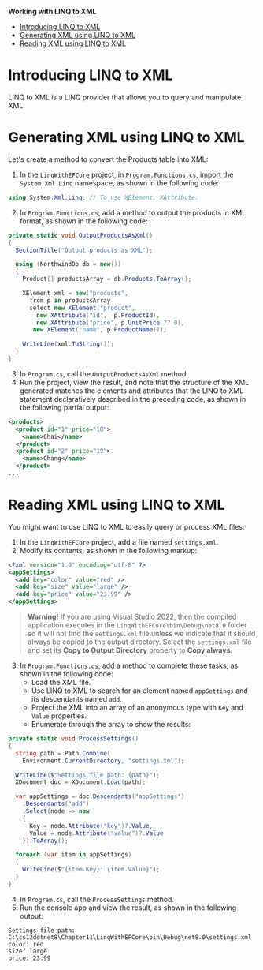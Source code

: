 **Working with LINQ to XML**

- [Introducing LINQ to XML](#introducing-linq-to-xml)
- [Generating XML using LINQ to XML](#generating-xml-using-linq-to-xml)
- [Reading XML using LINQ to XML](#reading-xml-using-linq-to-xml)


# Introducing LINQ to XML

LINQ to XML is a LINQ provider that allows you to query and manipulate XML.

# Generating XML using LINQ to XML

Let's create a method to convert the Products table into XML:

1.	In the `LinqWithEFCore` project, in `Program.Functions.cs`, import the `System.Xml.Linq` namespace, as shown in the following code:
```cs
using System.Xml.Linq; // To use XElement, XAttribute.
```

2.	In `Program.Functions.cs`, add a method to output the products in XML format, as shown in the following code:
```cs
private static void OutputProductsAsXml()
{
  SectionTitle("Output products as XML");

  using (NorthwindDb db = new())
  {
    Product[] productsArray = db.Products.ToArray();

    XElement xml = new("products",
      from p in productsArray
      select new XElement("product",
        new XAttribute("id",  p.ProductId),
        new XAttribute("price", p.UnitPrice ?? 0),
       new XElement("name", p.ProductName)));

    WriteLine(xml.ToString());
  }
}
```

3.	In `Program.cs`, call the `OutputProductsAsXml` method.
4.	Run the project, view the result, and note that the structure of the XML generated matches the elements and attributes that the LINQ to XML statement declaratively described in the preceding code, as shown in the following partial output:
```xml
<products>
  <product id="1" price="18">
    <name>Chai</name>
  </product>
  <product id="2" price="19">
    <name>Chang</name>
  </product>
...
```

# Reading XML using LINQ to XML

You might want to use LINQ to XML to easily query or process XML files:

1.	In the `LinqWithEFCore` project, add a file named `settings.xml`.
2.	Modify its contents, as shown in the following markup:
```xml
<?xml version="1.0" encoding="utf-8" ?>
<appSettings>
  <add key="color" value="red" />
  <add key="size" value="large" />
  <add key="price" value="23.99" />
</appSettings>
```

> **Warning!** If you are using Visual Studio 2022, then the compiled application executes in the `LinqWithEFCore\bin\Debug\net8.0` folder so it will not find the `settings.xml` file unless we indicate that it should always be copied to the output directory. Select the `settings.xml` file and set its **Copy to Output Directory** property to **Copy always**.

3.	In `Program.Functions.cs`, add a method to complete these tasks, as shown in the following code:
    - Load the XML file.
    - Use LINQ to XML to search for an element named `appSettings` and its descendants named `add`.
    - Project the XML into an array of an anonymous type with `Key` and `Value` properties.
    - Enumerate through the array to show the results:
```cs
private static void ProcessSettings()
{
  string path = Path.Combine(
    Environment.CurrentDirectory, "settings.xml");

  WriteLine($"Settings file path: {path}");
  XDocument doc = XDocument.Load(path);

  var appSettings = doc.Descendants("appSettings")
    .Descendants("add")
    .Select(node => new
    {
      Key = node.Attribute("key")?.Value,
      Value = node.Attribute("value")?.Value
    }).ToArray();

  foreach (var item in appSettings)
  {
    WriteLine($"{item.Key}: {item.Value}");
  }
}
```

4.	In `Program.cs`, call the `ProcessSettings` method.
5.	Run the console app and view the result, as shown in the following output:
```
Settings file path: C:\cs12dotnet8\Chapter11\LinqWithEFCore\bin\Debug\net8.0\settings.xml
color: red 
size: large 
price: 23.99
```
